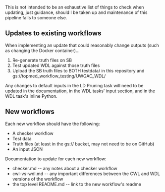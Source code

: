 This is not intended to be an exhaustive list of things to check when updating, just guidance, should I be taken up and maintenance of this pipeline falls to someone else.

## Updates to existing workflows
When implementing an update that could reasonably change outputs (such as changing the Docker container)...
1. Re-generate truth files on SB
2. Test updated WDL against those truth files
3. Upload the SB truth files to BOTH testdata/ in this repository and gs://topmed_workflow_testing/UWGAC_WDL/

Any changes to default inputs in the LD Pruning task will need to be updated in the documentation, in the WDL tasks' input section, and in the WDL task's inline Python.

## New workflows
Each new workflow should have the following:
* A checker workflow 
* Test data
* Truth files (at least in the gs:// bucket, may not need to be on GitHub)
* An input JSON

Documentation to update for each new workflow:
* checker.md -- any notes about a checker workflow
* cwl-vs-wdl.md -- any important differences between the CWL and WDL versions of the workflow
* the top level README.md -- link to the new workflow's readme